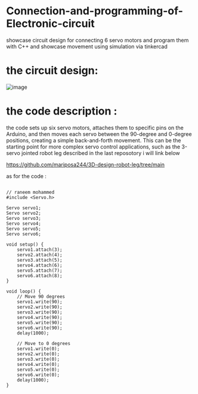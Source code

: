 # Connection-and-programming-of-Electronic-circuit
showcase circuit design for connecting 6 servo motors and program them with C++ and showcase movement using simulation via tinkercad 

# the circuit design:
![image](https://github.com/mariposa244/Connection-and-programming-of-Electronic-circuit/assets/138877407/ee528125-81be-44e7-8696-694e9e27584a)
 
# the code description :
the code sets up six servo motors, attaches them to specific pins on the Arduino, and then moves each servo between the 90-degree and 0-degree positions, creating a simple back-and-forth movement. This can be the starting point for more complex servo control applications, such as the 3-servo jointed robot leg described in the last reposotory i will link below 

https://github.com/mariposa244/3D-design-robot-leg/tree/main

as for the code :
```

// raneem mohammed 
#include <Servo.h>

Servo servo1;
Servo servo2;
Servo servo3;
Servo servo4;
Servo servo5;
Servo servo6;

void setup() {
    servo1.attach(3);
    servo2.attach(4);
    servo3.attach(5);
    servo4.attach(6);
    servo5.attach(7);
    servo6.attach(8);
}

void loop() {
    // Move 90 degrees
    servo1.write(90);
    servo2.write(90);
    servo3.write(90);
    servo4.write(90);
    servo5.write(90);
    servo6.write(90);
    delay(1000);

    // Move to 0 degrees
    servo1.write(0);
    servo2.write(0);
    servo3.write(0);
    servo4.write(0);
    servo5.write(0);
    servo6.write(0);
    delay(1000);
}
